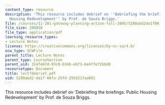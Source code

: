 ```yaml
---
content_type: resource
description: 'This resource includes debrief on ''Debriefing the briefings: Public
  Housing Redevelopment'' by Prof. de Souza Briggs.'
file: /courses/11-201-gateway-planning-action-fall-2005/5280abd2da1f06fa25fd295d217aa091_lect7debrief.pdf
file_size: 200858
file_type: application/pdf
learning_resource_types:
- Lecture Notes
license: https://creativecommons.org/licenses/by-nc-sa/4.0/
ocw_type: OCWFile
parent_title: Lecture Notes
parent_type: CourseSection
parent_uid: 314fe87d-93c0-b34b-ebf3-6e477e72bbd8
resourcetype: Document
title: lect7debrief.pdf
uid: 5280abd2-da1f-06fa-25fd-295d217aa091
---
```

This resource includes debrief on 'Debriefing the briefings: Public Housing Redevelopment' by Prof. de Souza Briggs.